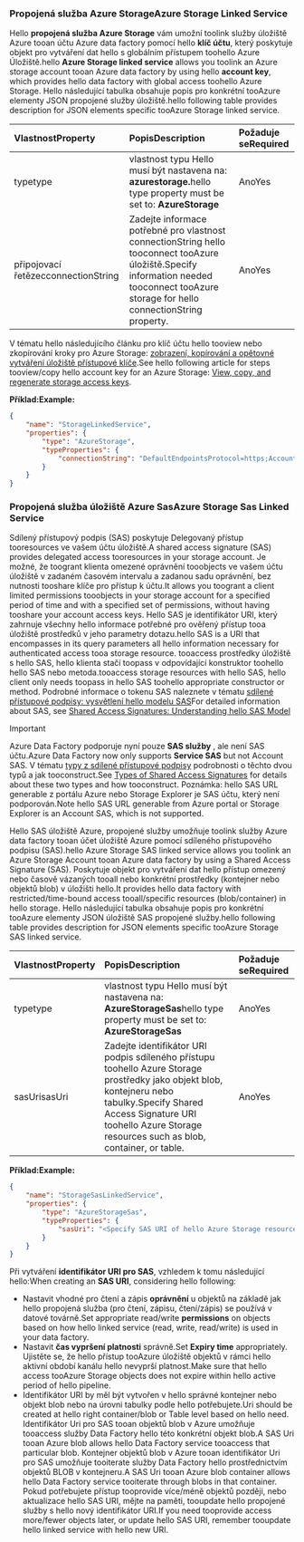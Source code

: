 ### <a name="azure-storage-linked-service"></a><span data-ttu-id="54172-101">Propojená služba Azure Storage</span><span class="sxs-lookup"><span data-stu-id="54172-101">Azure Storage Linked Service</span></span>
<span data-ttu-id="54172-102">Hello **propojená služba Azure Storage** vám umožní toolink služby úložiště Azure tooan účtu Azure data factory pomocí hello **klíč účtu**, který poskytuje objekt pro vytváření dat hello s globálním přístupem toohello Azure Úložiště.</span><span class="sxs-lookup"><span data-stu-id="54172-102">hello **Azure Storage linked service** allows you toolink an Azure storage account tooan Azure data factory by using hello **account key**, which provides hello data factory with global access toohello Azure Storage.</span></span> <span data-ttu-id="54172-103">Hello následující tabulka obsahuje popis pro konkrétní tooAzure elementy JSON propojené služby úložiště.</span><span class="sxs-lookup"><span data-stu-id="54172-103">hello following table provides description for JSON elements specific tooAzure Storage linked service.</span></span>

| <span data-ttu-id="54172-104">Vlastnost</span><span class="sxs-lookup"><span data-stu-id="54172-104">Property</span></span> | <span data-ttu-id="54172-105">Popis</span><span class="sxs-lookup"><span data-stu-id="54172-105">Description</span></span> | <span data-ttu-id="54172-106">Požaduje se</span><span class="sxs-lookup"><span data-stu-id="54172-106">Required</span></span> |
|:--- |:--- |:--- |
| <span data-ttu-id="54172-107">type</span><span class="sxs-lookup"><span data-stu-id="54172-107">type</span></span> |<span data-ttu-id="54172-108">vlastnost typu Hello musí být nastavena na: **azurestorage.**</span><span class="sxs-lookup"><span data-stu-id="54172-108">hello type property must be set to: **AzureStorage**</span></span> |<span data-ttu-id="54172-109">Ano</span><span class="sxs-lookup"><span data-stu-id="54172-109">Yes</span></span> |
| <span data-ttu-id="54172-110">připojovací řetězec</span><span class="sxs-lookup"><span data-stu-id="54172-110">connectionString</span></span> |<span data-ttu-id="54172-111">Zadejte informace potřebné pro vlastnost connectionString hello tooconnect tooAzure úložiště.</span><span class="sxs-lookup"><span data-stu-id="54172-111">Specify information needed tooconnect tooAzure storage for hello connectionString property.</span></span> |<span data-ttu-id="54172-112">Ano</span><span class="sxs-lookup"><span data-stu-id="54172-112">Yes</span></span> |

<span data-ttu-id="54172-113">V tématu hello následujícího článku pro klíč účtu hello tooview nebo zkopírování kroky pro Azure Storage: [zobrazení, kopírování a opětovné vytváření úložiště přístupové klíče](../articles/storage/common/storage-create-storage-account.md#manage-your-storage-account).</span><span class="sxs-lookup"><span data-stu-id="54172-113">See hello following article for steps tooview/copy hello account key for an Azure Storage: [View, copy, and regenerate storage access keys](../articles/storage/common/storage-create-storage-account.md#manage-your-storage-account).</span></span>

<span data-ttu-id="54172-114">**Příklad:**</span><span class="sxs-lookup"><span data-stu-id="54172-114">**Example:**</span></span>  

```json
{  
    "name": "StorageLinkedService",  
    "properties": {  
        "type": "AzureStorage",  
        "typeProperties": {  
            "connectionString": "DefaultEndpointsProtocol=https;AccountName=<accountname>;AccountKey=<accountkey>"  
        }  
    }  
}  
```

### <a name="azure-storage-sas-linked-service"></a><span data-ttu-id="54172-115">Propojená služba úložiště Azure Sas</span><span class="sxs-lookup"><span data-stu-id="54172-115">Azure Storage Sas Linked Service</span></span>
<span data-ttu-id="54172-116">Sdílený přístupový podpis (SAS) poskytuje Delegovaný přístup tooresources ve vašem účtu úložiště.</span><span class="sxs-lookup"><span data-stu-id="54172-116">A shared access signature (SAS) provides delegated access tooresources in your storage account.</span></span> <span data-ttu-id="54172-117">Je možné, že toogrant klienta omezené oprávnění tooobjects ve vašem účtu úložiště v zadaném časovém intervalu a zadanou sadu oprávnění, bez nutnosti tooshare klíče pro přístup k účtu.</span><span class="sxs-lookup"><span data-stu-id="54172-117">It allows you toogrant a client limited permissions tooobjects in your storage account for a specified period of time and with a specified set of permissions, without having tooshare your account access keys.</span></span> <span data-ttu-id="54172-118">Hello SAS je identifikátor URI, který zahrnuje všechny hello informace potřebné pro ověřený přístup tooa úložiště prostředků v jeho parametry dotazu.</span><span class="sxs-lookup"><span data-stu-id="54172-118">hello SAS is a URI that encompasses in its query parameters all hello information necessary for authenticated access tooa storage resource.</span></span> <span data-ttu-id="54172-119">tooaccess prostředky úložiště s hello SAS, hello klienta stačí toopass v odpovídající konstruktor toohello hello SAS nebo metoda.</span><span class="sxs-lookup"><span data-stu-id="54172-119">tooaccess storage resources with hello SAS, hello client only needs toopass in hello SAS toohello appropriate constructor or method.</span></span> <span data-ttu-id="54172-120">Podrobné informace o tokenu SAS naleznete v tématu [sdílené přístupové podpisy: vysvětlení hello modelu SAS](../articles/storage/common/storage-dotnet-shared-access-signature-part-1.md)</span><span class="sxs-lookup"><span data-stu-id="54172-120">For detailed information about SAS, see [Shared Access Signatures: Understanding hello SAS Model](../articles/storage/common/storage-dotnet-shared-access-signature-part-1.md)</span></span>

> [!IMPORTANT]
> <span data-ttu-id="54172-121">Azure Data Factory podporuje nyní pouze **SAS služby** , ale není SAS účtu.</span><span class="sxs-lookup"><span data-stu-id="54172-121">Azure Data Factory now only supports **Service SAS** but not Account SAS.</span></span> <span data-ttu-id="54172-122">V tématu [typy z sdílené přístupové podpisy](../articles/storage/common/storage-dotnet-shared-access-signature-part-1.md#types-of-shared-access-signatures) podrobnosti o těchto dvou typů a jak tooconstruct.</span><span class="sxs-lookup"><span data-stu-id="54172-122">See [Types of Shared Access Signatures](../articles/storage/common/storage-dotnet-shared-access-signature-part-1.md#types-of-shared-access-signatures) for details about these two types and how tooconstruct.</span></span> <span data-ttu-id="54172-123">Poznámka: hello SAS URL generable z portálu Azure nebo Storage Explorer je SAS účtu, který není podporován.</span><span class="sxs-lookup"><span data-stu-id="54172-123">Note hello SAS URL generable from Azure portal or Storage Explorer is an Account SAS, which is not supported.</span></span>
> 

<span data-ttu-id="54172-124">Hello SAS úložiště Azure, propojené služby umožňuje toolink služby Azure data factory tooan účet úložiště Azure pomocí sdíleného přístupového podpisu (SAS).</span><span class="sxs-lookup"><span data-stu-id="54172-124">hello Azure Storage SAS linked service allows you toolink an Azure Storage Account tooan Azure data factory by using a Shared Access Signature (SAS).</span></span> <span data-ttu-id="54172-125">Poskytuje objekt pro vytváření dat hello přístup omezený nebo časově vázaných tooall nebo konkrétní prostředky (kontejner nebo objektů blob) v úložišti hello.</span><span class="sxs-lookup"><span data-stu-id="54172-125">It provides hello data factory with restricted/time-bound access tooall/specific resources (blob/container) in hello storage.</span></span> <span data-ttu-id="54172-126">Hello následující tabulka obsahuje popis pro konkrétní tooAzure elementy JSON úložiště SAS propojené služby.</span><span class="sxs-lookup"><span data-stu-id="54172-126">hello following table provides description for JSON elements specific tooAzure Storage SAS linked service.</span></span> 

| <span data-ttu-id="54172-127">Vlastnost</span><span class="sxs-lookup"><span data-stu-id="54172-127">Property</span></span> | <span data-ttu-id="54172-128">Popis</span><span class="sxs-lookup"><span data-stu-id="54172-128">Description</span></span> | <span data-ttu-id="54172-129">Požaduje se</span><span class="sxs-lookup"><span data-stu-id="54172-129">Required</span></span> |
|:--- |:--- |:--- |
| <span data-ttu-id="54172-130">type</span><span class="sxs-lookup"><span data-stu-id="54172-130">type</span></span> |<span data-ttu-id="54172-131">vlastnost typu Hello musí být nastavena na: **AzureStorageSas**</span><span class="sxs-lookup"><span data-stu-id="54172-131">hello type property must be set to: **AzureStorageSas**</span></span> |<span data-ttu-id="54172-132">Ano</span><span class="sxs-lookup"><span data-stu-id="54172-132">Yes</span></span> |
| <span data-ttu-id="54172-133">sasUri</span><span class="sxs-lookup"><span data-stu-id="54172-133">sasUri</span></span> |<span data-ttu-id="54172-134">Zadejte identifikátor URI podpis sdíleného přístupu toohello Azure Storage prostředky jako objekt blob, kontejneru nebo tabulky.</span><span class="sxs-lookup"><span data-stu-id="54172-134">Specify Shared Access Signature URI toohello Azure Storage resources such as blob, container, or table.</span></span>  |<span data-ttu-id="54172-135">Ano</span><span class="sxs-lookup"><span data-stu-id="54172-135">Yes</span></span> |

<span data-ttu-id="54172-136">**Příklad:**</span><span class="sxs-lookup"><span data-stu-id="54172-136">**Example:**</span></span>

```json
{  
    "name": "StorageSasLinkedService",  
    "properties": {  
        "type": "AzureStorageSas",  
        "typeProperties": {  
            "sasUri": "<Specify SAS URI of hello Azure Storage resource>"   
        }  
    }  
}  
```

<span data-ttu-id="54172-137">Při vytváření **identifikátor URI pro SAS**, vzhledem k tomu následující hello:</span><span class="sxs-lookup"><span data-stu-id="54172-137">When creating an **SAS URI**, considering hello following:</span></span>  

* <span data-ttu-id="54172-138">Nastavit vhodné pro čtení a zápis **oprávnění** u objektů na základě jak hello propojená služba (pro čtení, zápisu, čtení/zápis) se používá v datové továrně.</span><span class="sxs-lookup"><span data-stu-id="54172-138">Set appropriate read/write **permissions** on objects based on how hello linked service (read, write, read/write) is used in your data factory.</span></span>
* <span data-ttu-id="54172-139">Nastavit **čas vypršení platnosti** správně.</span><span class="sxs-lookup"><span data-stu-id="54172-139">Set **Expiry time** appropriately.</span></span> <span data-ttu-id="54172-140">Ujistěte se, že hello přístup tooAzure úložiště objektů v rámci hello aktivní období kanálu hello nevyprší platnost.</span><span class="sxs-lookup"><span data-stu-id="54172-140">Make sure that hello access tooAzure Storage objects does not expire within hello active period of hello pipeline.</span></span>
* <span data-ttu-id="54172-141">Identifikátor URI by měl být vytvořen v hello správné kontejner nebo objekt blob nebo na úrovni tabulky podle hello potřebujete.</span><span class="sxs-lookup"><span data-stu-id="54172-141">Uri should be created at hello right container/blob or Table level based on hello need.</span></span> <span data-ttu-id="54172-142">Identifikátor Uri pro SAS tooan objektů blob v Azure umožňuje tooaccess služby Data Factory hello této konkrétní objekt blob.</span><span class="sxs-lookup"><span data-stu-id="54172-142">A SAS Uri tooan Azure blob allows hello Data Factory service tooaccess that particular blob.</span></span> <span data-ttu-id="54172-143">Kontejner objektů blob v Azure tooan identifikátor Uri pro SAS umožňuje tooiterate služby Data Factory hello prostřednictvím objektů BLOB v kontejneru.</span><span class="sxs-lookup"><span data-stu-id="54172-143">A SAS Uri tooan Azure blob container allows hello Data Factory service tooiterate through blobs in that container.</span></span> <span data-ttu-id="54172-144">Pokud potřebujete přístup tooprovide více/méně objektů později, nebo aktualizace hello SAS URI, mějte na paměti, tooupdate hello propojené služby s hello nový identifikátor URI.</span><span class="sxs-lookup"><span data-stu-id="54172-144">If you need tooprovide access more/fewer objects later, or update hello SAS URI, remember tooupdate hello linked service with hello new URI.</span></span>   

